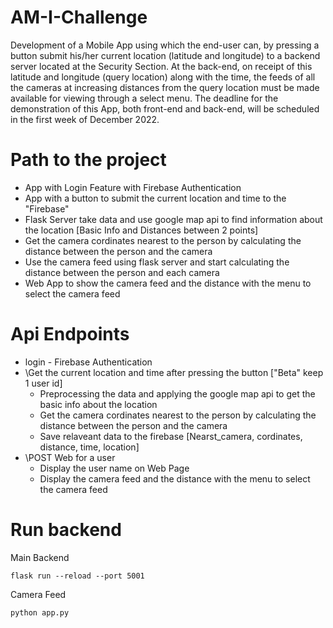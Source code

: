 # AM-I-Challenge

Development of a Mobile App using which the end-user can, by pressing a button submit his/her current location (latitude and longitude) to a backend server located at the Security Section.  At the back-end, on receipt of this latitude and longitude (query location) along with the time, the feeds of all the cameras at increasing distances from the query location must be made available for viewing through a select menu.  The deadline for the demonstration of this App, both front-end and back-end, will be scheduled in the first week of December 2022. 

# Path to the project

- App with Login Feature with Firebase Authentication
- App with a button to submit the current location and time to the "Firebase"
- Flask Server take data and use google map api to find information about the location [Basic Info and Distances between 2 points]
- Get the camera cordinates nearest to the person by calculating the distance between the person and the camera
- Use the camera feed using flask server and start calculating the distance between the person and each camera
- Web App to show the camera feed and the distance with the menu to select the camera feed


# Api Endpoints

- login - Firebase Authentication
- \Get the current location and time after pressing the button ["Beta" keep 1 user id]
    - Preprocessing the data and applying the google map api to get the basic info about the location
    - Get the camera cordinates nearest to the person by calculating the distance between the person and the camera
    - Save relaveant data to the firebase [Nearst_camera, cordinates, distance, time, location]
- \POST Web for a user
    - Display the user name on Web Page 
    - Display the camera feed and the distance with the menu to select the camera feed

# Run backend

Main Backend

`flask run --reload --port 5001`

Camera Feed

`python app.py`